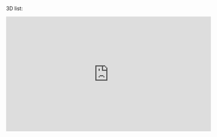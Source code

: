 

3D list:


<iframe width="560" height="315" src="https://www.youtube.com/embed/FNndZYWAOS4" frameborder="0" allow="accelerometer; autoplay; encrypted-media; gyroscope; picture-in-picture" allowfullscreen></iframe>

